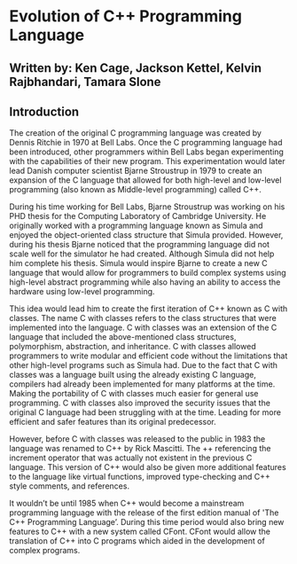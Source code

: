 # Evolution of C++ Programming Language
## Written by: Ken Cage, Jackson Kettel, Kelvin Rajbhandari, Tamara Slone
## Introduction
The creation of the original C programming language was created by Dennis Ritchie in 1970 at Bell Labs. Once the C programming language had been introduced, other programmers within Bell Labs began experimenting with the capabilities of their new program. This experimentation would later lead Danish computer scientist Bjarne Stroustrup in 1979 to create an expansion of the C language that allowed for both high-level and low-level programming (also known as Middle-level programming) called C++.

During his time working for Bell Labs, Bjarne Stroustrup was working on his PHD thesis for the Computing Laboratory of Cambridge University. He originally worked with a programming language known as Simula and enjoyed the object-oriented class structure that Simula provided. However, during his thesis Bjarne noticed that the programming language did not scale well for the simulator he had created. Although Simula did not help him complete his thesis. Simula would inspire Bjarne to create a new C language that would allow for programmers to build complex systems using high-level abstract programming while also having an ability to access the hardware using low-level programming. 
    
This idea would lead him to create the first iteration of C++ known as C with classes. The name C with classes refers to the class structures that were implemented into the language. C with classes was an extension of the C language that included the above-mentioned class structures, polymorphism, abstraction, and inheritance. C with classes allowed programmers to write modular and efficient code without the limitations that other high-level programs such as Simula had. Due to the fact that C with classes was a language built using the already existing C language, compilers had already been implemented for many platforms at the time. Making the portability of C with classes much easier for general use programming. C with classes also improved the security issues that the original C language had been struggling with at the time. Leading for more efficient and safer features than its original predecessor.
    
However, before C with classes was released to the public in 1983 the language was renamed to C++ by Rick Mascitti. The ++ referencing the increment operator that was actually not existent in the previous C language. This version of C++ would also be given more additional features to the language like virtual functions, improved type-checking and C++ style comments, and references.
	  
It wouldn’t be until 1985 when C++ would become a mainstream programming language with the release of the first edition manual of 'The C++ Programming Language’. During this time period would also bring new features to C++ with a new system called CFont. CFont would allow the translation of C++ into C programs which aided in the development of complex programs. 
